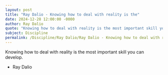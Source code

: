 ```yaml
---
layout: post
title: "Ray Dalio - Knowing how to deal with reality is the"
date: 2024-12-28 12:00:00 -0000
author: Ray Dalio
quote: "Knowing how to deal with reality is the most important skill you can develop."
subject: Discipline
permalink: /Discipline/Ray Dalio/Ray Dalio - Knowing how to deal with reality is the
---
```


Knowing how to deal with reality is the most important skill you can develop.

- Ray Dalio
